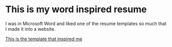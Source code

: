# This is my word inspired resume
I was in Microsoft Word and liked one of the resume templates so much that I made it into a website. 


[This is the template that inspired me](https://templates.office.com/en-US/Creative-resume%2c-designed-by-MOO-TM16392718)